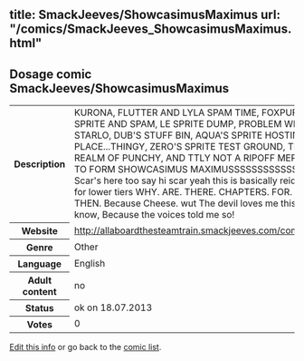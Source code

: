 title: SmackJeeves/ShowcasimusMaximus
url: "/comics/SmackJeeves_ShowcasimusMaximus.html"
---
Dosage comic SmackJeeves/ShowcasimusMaximus
-----------------------------------------

<p id="msg"></p>
<script type="text/javascript">
if (window.location.search === '?edit_info_mail=sent_ok') {
  var elem = document.getElementById("msg");
  elem.innerHTML = 'Edited information sucessfully sent for review, which is usually done daily. Thanks!';
  elem.className = 'ok';
}
</script>
<table class="comicinfo">
<tr>
<th>Description</th><td>KURONA, FLUTTER AND LYLA SPAM TIME, FOXPUFF SPRITE AND SPAM, LE SPRITE DUMP, PROBLEM WITH STARLO, DUB'S STUFF BIN, AQUA'S SPRITE HOSTING PLACE...THINGY, ZERO'S SPRITE TEST GROUND, THE REALM OF PUNCHY, AND TTLY NOT A RIPOFF MERGE TO FORM SHOWCASIMUS MAXIMUSSSSSSSSSSSS Scar's here too say hi scar yeah this is basically reidy's for lower tiers WHY. ARE. THERE. CHAPTERS. FOR. US. THEN. Because Cheese. wut The devil loves me this I know, Because the voices told me so!</td>
</tr>
<tr>
<th>Website</th><td><a href="http://allaboardthesteamtrain.smackjeeves.com/comics/">http://allaboardthesteamtrain.smackjeeves.com/comics/</a></td>
</tr>
<tr>
<th>Genre</th><td>Other</td>
</tr>
<tr>
<th>Language</th><td>English</td>
</tr>
<tr>
<th>Adult content</th><td>no</td>
</tr>
<tr>
<th>Status</th><td>ok on 18.07.2013</td>
</tr>
<tr>
<th>Votes</th><td>0</td>
</tr>
</table>

[Edit this info](SmackJeeves_ShowcasimusMaximus_edit.html) or go back to the [comic list](../comic-index.html).
